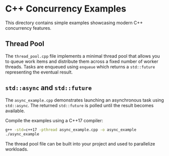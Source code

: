 # C++ Concurrency Examples

This directory contains simple examples showcasing modern C++ concurrency features.

## Thread Pool

The `thread_pool.cpp` file implements a minimal thread pool that allows you to queue work items and distribute them across a fixed number of worker threads. Tasks are enqueued using `enqueue` which returns a `std::future` representing the eventual result.

## `std::async` and `std::future`

The `async_example.cpp` demonstrates launching an asynchronous task using `std::async`. The returned `std::future` is polled until the result becomes available.

Compile the examples using a C++17 compiler:

```bash
g++ -std=c++17 -pthread async_example.cpp -o async_example
./async_example
```

The thread pool file can be built into your project and used to parallelize workloads.
